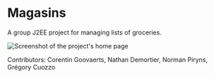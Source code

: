 # Magasins
A group J2EE project for managing lists of groceries.

![Screenshot of the project's home page](https://i.ibb.co/NnR4QHt/Untitled.png)

Contributors:
Corentin Goovaerts,
Nathan Demortier,
Norman Piryns,
Grégory Cuozzo

